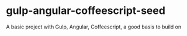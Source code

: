 gulp-angular-coffeescript-seed
==============================

A basic project with Gulp, Angular, Coffeescript, a good basis to build on
